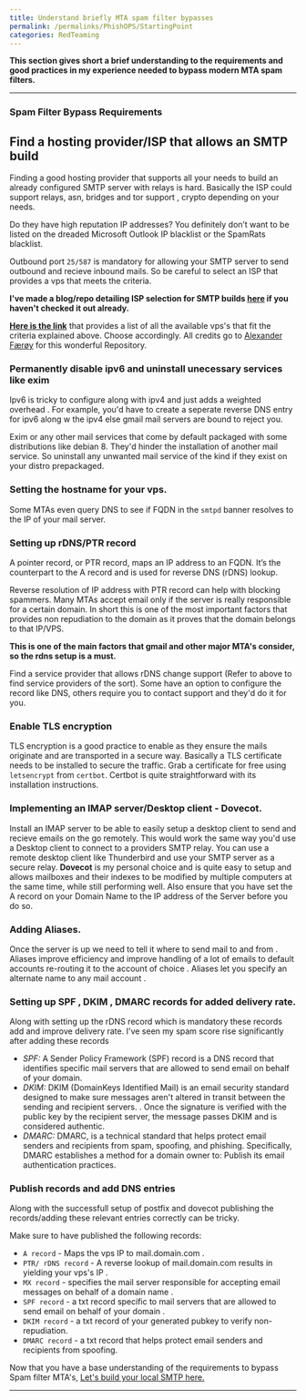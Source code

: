 ```yaml
---
title: Understand briefly MTA spam filter bypasses
permalink: /permalinks/PhishOPS/StartingPoint
categories: RedTeaming
---
```



**This section gives short a brief understanding to the requirements and good practices in my experience needed to bypass modern MTA spam filters.**

_________________________________________________________________________________________________

### Spam Filter Bypass Requirements

## Find a hosting provider/ISP that allows an SMTP build

Finding a good hosting provider that supports all your needs to build an already configured SMTP server with relays is hard. Basically the ISP could support relays, asn, bridges and tor support , crypto depending on your needs.

Do they have high reputation IP addresses? You definitely don’t want to be listed on the dreaded Microsoft Outlook IP blacklist or the SpamRats blacklist.

Outbound port `25/587` is mandatory for allowing your SMTP server to send outbound and recieve inbound mails. So be careful to select an ISP that provides a vps that meets the criteria.

__I've made a blog/repo detailing ISP selection for SMTP builds [here](https://github.com/m3rcer/Hosting-providers-for-smtp-builds) if you haven't checked it out already.__

**[Here is the link](https://gitlab.torproject.org/legacy/trac/-/wikis/doc/GoodBadISPs)** that provides a list of all the available vps's that fit the criteria explained above. Choose accordingly. All credits go to [Alexander Færøy](https://gitlab.torproject.org/ahf) for this wonderful Repository.

###  Permanently disable ipv6 and uninstall unecessary services like exim

Ipv6 is tricky to configure along with ipv4 and just adds a weighted overhead . For example, you'd have to create a seperate reverse DNS entry for ipv6 along w the ipv4 else gmail mail servers are bound to reject you. 

Exim or any other mail services that come by default packaged with some distributions like debian 8. They'd hinder the installation of another mail service. So uninstall any unwanted mail service of the kind if they exist on your distro prepackaged.

### Setting the hostname for your vps.

Some MTAs even query DNS to see if FQDN in the `smtpd` banner resolves to the IP of your mail server.

### Setting up rDNS/PTR record

A pointer record, or PTR record, maps an IP address to an FQDN. It’s the counterpart to the A record and is used for reverse DNS (rDNS) lookup.

Reverse resolution of IP address with PTR record can help with blocking spammers. Many MTAs accept email only if the server is really responsible for a certain domain. 
In short this is one of the most important factors that provides non repudiation to the domain as it proves that the domain belongs to that IP/VPS.

__This is one of the main factors that gmail and other major MTA's consider, so the rdns setup is a must.__

Find a service provider that allows rDNS change support (Refer to above to find service providers of the sort). Some have an option to configure the record like DNS, others require you to contact support and they'd do it for you.

### Enable TLS encryption

TLS encryption is a good practice to enable as they ensure the mails originate and are transported in a secure way. Basically a TLS certificate needs to be installed to secure the traffic. Grab a certificate for free using `letsencrypt` from `certbot`.  Certbot is quite straightforward with its installation instructions.

### Implementing an IMAP server/Desktop client - Dovecot.

Install an IMAP server to be able to easily setup a desktop client to send and recieve emails on the go remotely. This would work the same way you'd use a Desktop client to connect to a providers SMTP relay.  You can use a remote desktop client like Thunderbird and use your SMTP server as a secure relay.   __Dovecot__ is my personal choice and is quite easy to setup and allows mailboxes and their indexes to be modified by multiple computers at the same time, while still performing well. Also ensure that you have set the A record on your Domain Name to the IP address of the Server before you do so. 

### Adding Aliases.

Once the server is up  we need to tell it where to send mail to and from . Aliases improve efficiency and improve handling of a lot of emails to default accounts re-routing it to the account of choice . Aliases let you specify an alternate name to any mail account . 

### Setting up SPF , DKIM , DMARC records for added delivery rate.

Along with setting up the rDNS record which is mandatory these records add and improve delivery rate. I've seen my spam score rise significantly after adding these records  
- _SPF:_ A Sender Policy Framework (SPF) record is a DNS record that identifies specific mail servers that are allowed to send email on behalf of your domain.
- _DKIM:_ DKIM (DomainKeys Identified Mail) is an email security standard designed to make sure messages aren't altered in transit between the sending and recipient servers. . Once the signature is verified with the public key by the recipient server, the message passes DKIM and is considered authentic.
- _DMARC:_ DMARC, is a technical standard that helps protect email senders and recipients from spam, spoofing, and phishing. Specifically, DMARC establishes a method for a domain owner to: Publish its email authentication practices.

### Publish records and add DNS entries

Along with the successfull setup of postfix and dovecot publishing the records/adding these relevant entries correctly can be tricky.

Make sure to have published the following records:
- `A record` - Maps the vps IP to mail.domain.com .
- `PTR/ rDNS record` - A reverse lookup of mail.domain.com results in yielding your vps's IP . 
- `MX record` - specifies the mail server responsible for accepting email messages on behalf of a domain name .
- `SPF record` - a txt record specific to  mail servers that are allowed to send email on behalf of your domain .
- `DKIM record` - a txt record of your generated pubkey to verify non-repudiation.
- `DMARC record` - a txt record that helps protect email senders and recipients from spoofing. 

Now that you have a base understanding of the requirements to bypass Spam filter MTA's, [Let's build your local SMTP here.](localsmtp.md)

_________________________________________________________________________________________________



